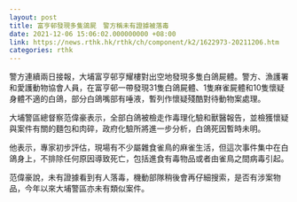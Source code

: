 ```yaml
---
layout: post
title: 富亨邨發現多隻鴿屍　警方稱未有證據被落毒
date: 2021-12-06 15:06:02.000000000 +08:00
link: https://news.rthk.hk/rthk/ch/component/k2/1622973-20211206.htm
categories: rthk
---
```


警方連續兩日接報，大埔富亨邨亨耀樓對出空地發現多隻白鴿屍體。警方、漁護署和愛護動物協會人員，在富亨邨一帶發現31隻白鴿屍體、1隻麻雀屍體和10隻懷疑身體不適的白鴿，部分白鴿嘴部有唾液，暫列作懷疑殘酷對待動物案處理。

大埔警區總督察范偉豪表示，全部白鴿被檢走作毒理化驗和獸醫報告，並檢獲懷疑與案件有關的麵包和肉碎，政府化驗所將進一步分析，白鴿死因暫時未明。

他表示，專家初步評估，現場有不少屬雜食雀鳥的麻雀生活，但這次事件集中在白鴿身上，不排除任何原因導致死亡，包括進食有毒物品或者由雀鳥之間病毒引起。

范偉豪說，未有證據看到有人落毒，機動部隊稍後會再仔細搜索，是否有涉案物品，今年以來大埔警區亦未有類似案件。
